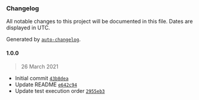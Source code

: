 ### Changelog

All notable changes to this project will be documented in this file. Dates are displayed in UTC.

Generated by [`auto-changelog`](https://github.com/CookPete/auto-changelog).

#### 1.0.0

> 26 March 2021

- Initial commit [`43b8dea`](https://github.com/MarcoABCardoso/discovery-web-crawler/commit/43b8dea4ba8f7b4057224bed407cce4d3e37609c)
- Update README [`e642c94`](https://github.com/MarcoABCardoso/discovery-web-crawler/commit/e642c944006af3f592a327df55cad483fdbf2b4b)
- Update test execution order [`2955eb3`](https://github.com/MarcoABCardoso/discovery-web-crawler/commit/2955eb32efeb93d377d25f5b08de90cf79fd5b0a)
